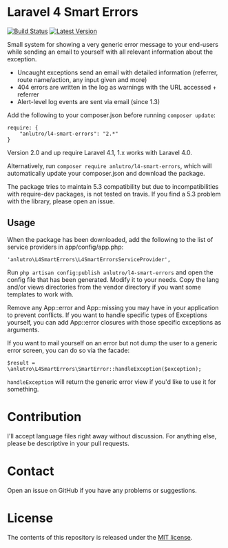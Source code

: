 # Laravel 4 Smart Errors
[![Build Status](https://travis-ci.org/anlutro/laravel-4-smart-errors.png?branch=master)](https://travis-ci.org/anlutro/laravel-4-smart-errors)  [![Latest Version](http://img.shields.io/github/tag/anlutro/laravel-4-smart-errors.svg)](https://github.com/anlutro/laravel-4-smart-errors/releases)

Small system for showing a very generic error message to your end-users while sending an email to yourself with all relevant information about the exception.

- Uncaught exceptions send an email with detailed information (referrer, route name/action, any input given and more)
- 404 errors are written in the log as warnings with the URL accessed + referrer
- Alert-level log events are sent via email (since 1.3)

Add the following to your composer.json before running `composer update`:

	require: {
		"anlutro/l4-smart-errors": "2.*"
	}

Version 2.0 and up require Laravel 4.1, 1.x works with Laravel 4.0.

Alternatively, run `composer require anlutro/l4-smart-errors`, which will automatically update your composer.json and download the package.

The package tries to maintain 5.3 compatibility but due to incompatibilities with require-dev packages, is not tested on travis. If you find a 5.3 problem with the library, please open an issue.

## Usage
When the package has been downloaded, add the following to the list of service providers in app/config/app.php:

	'anlutro\L4SmartErrors\L4SmartErrorsServiceProvider',

Run `php artisan config:publish anlutro/l4-smart-errors` and open the config file that has been generated. Modify it to your needs. Copy the lang and/or views directories from the vendor directory if you want some templates to work with.

Remove any App::error and App::missing you may have in your application to prevent conflicts. If you want to handle specific types of Exceptions yourself, you can add App::error closures with those specific exceptions as arguments.

If you want to mail yourself on an error but not dump the user to a generic error screen, you can do so via the facade:

	$result = \anlutro\L4SmartErrors\SmartError::handleException($exception);

`handleException` will return the generic error view if you'd like to use it for something.

# Contribution
I'll accept language files right away without discussion. For anything else, please be descriptive in your pull requests.

# Contact
Open an issue on GitHub if you have any problems or suggestions.

# License
The contents of this repository is released under the [MIT license](http://opensource.org/licenses/MIT).
